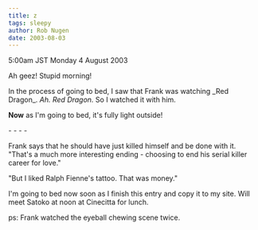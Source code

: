 ```yaml
---
title: z
tags: sleepy
author: Rob Nugen
date: 2003-08-03
---
```


<p class=date>5:00am JST Monday 4 August 2003</p>

<p>Ah geez!  Stupid morning!</p>

<p>In the process of going to bed, I saw that Frank was watching _Red
Dragon_.  <em>Ah.  Red Dragon.</em>  So I watched it with him.</p>

<p><b>Now</b> as I'm going to bed, it's fully light outside!</p>

<p>- - - -</p>

<p>Frank says that he should have just killed himself and be done with
it.  "That's a much more interesting ending - choosing to end his
serial killer career for love."</p>

<p>"But I liked Ralph Fienne's tattoo.  That was money."</p>

<p>I'm going to bed now soon as I finish this entry and copy it to my
site.  Will meet Satoko at noon at Cinecitta for lunch.</p>

<p>ps: Frank watched the eyeball chewing scene twice.</p>
